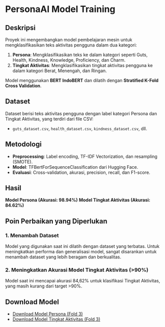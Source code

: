 # PersonaAI Model Training

## Deskripsi
Proyek ini mengembangkan model pembelajaran mesin untuk mengklasifikasikan teks aktivitas pengguna dalam dua kategori:
1. **Persona**: Mengklasifikasikan teks ke dalam kategori seperti Guts, Health, Kindness, Knowledge, Proficiency, dan Charm.
2. **Tingkat Aktivitas**: Mengklasifikasikan tingkat aktivitas pengguna ke dalam kategori Berat, Menengah, dan Ringan.

Model menggunakan **BERT IndoBERT** dan dilatih dengan **Stratified K-Fold Cross Validation**.

## Dataset
Dataset berisi teks aktivitas pengguna dengan label kategori Persona dan Tingkat Aktivitas, yang terdiri dari file CSV:
- `guts_dataset.csv`, `health_dataset.csv`, `kindness_dataset.csv`, dll.

## Metodologi
- **Preprocessing**: Label encoding, TF-IDF Vectorization, dan resampling (SMOTE).
- **Model**: TFBertForSequenceClassification dari Hugging Face.
- **Evaluasi**: Cross-validation, akurasi, precision, recall, dan F1-score.

## Hasil
**Model Persona (Akurasi: 98.94%)**
**Model Tingkat Aktivitas (Akurasi: 84.62%)**

## Poin Perbaikan yang Diperlukan

### 1. Menambah Dataset
Model yang digunakan saat ini dilatih dengan dataset yang terbatas. Untuk meningkatkan performa dan generalisasi model, sangat disarankan untuk menambah dataset yang lebih beragam dan berkualitas.
### 2. Meningkatkan Akurasi Model Tingkat Aktivitas (>90%)
Model saat ini mencapai akurasi 84,62% untuk klasifikasi Tingkat Aktivitas, yang masih kurang dari target >90%.

## Download Model
- [Download Model Persona (Fold 3)](https://drive.google.com/drive/folders/1BKakPl7nb4rCx7kssn9hS5blkA3YWtHG?usp=sharing)
- [Download Model Tingkat Aktivitas (Fold 3)](https://drive.google.com/drive/folders/1WrYlbvqBIRNQOXUO_B3u2Tm7JGvknTYm?usp=sharing)

